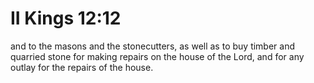 # II Kings 12:12

and to the masons and the stonecutters, as well as to buy timber and quarried stone for making repairs on the house of the Lord, and for any outlay for the repairs of the house.
